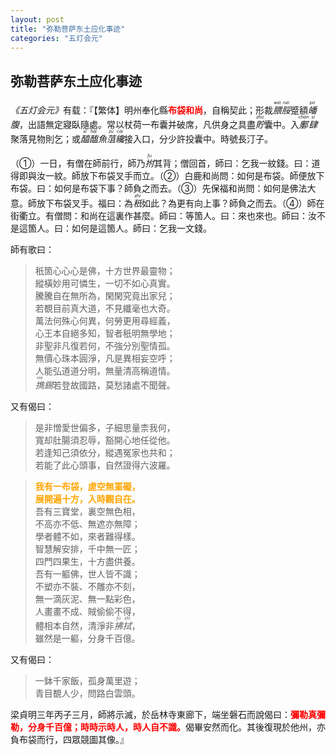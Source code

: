 ```yaml
---
layout: post
title: "弥勒菩萨东土应化事迹"
categories: "五灯会元"
---
```


## 弥勒菩萨东土应化事迹

<cite>《五灯会元》</cite>有载：『【繁体】明州奉化縣<strong style="color: red;">布袋和尚</strong>，自稱契此；形裁<dfn title="腲脮：形容肥貌。"><ruby>腲<rp>（</rp><rt>wěi</rt><rp>）</rp></ruby><ruby>脮<rp>（</rp><rt>něi</rt><rp>）</rp></ruby></dfn>蹙額<dfn title="皤腹：指大腹。"><ruby>皤<rp>（</rp><rt>pó</rt><rp>）</rp></ruby>腹</dfn>，出語無定寢臥隨處。常以杖荷一布囊并破席，凡供身之具盡<dfn title="貯：指积藏、蓄积。"><ruby>貯<rp>（</rp><rt>zhù</rt><rp>）</rp></ruby></dfn>囊中。入<dfn title="鄽（同“缠”）肆：泛指街市店铺。"><ruby>鄽<rp>（</rp><rt>chán</rt><rp>）</rp></ruby><ruby>肆<rp>（</rp><rt>sì</rt><rp>）</rp></ruby></dfn>聚落見物則乞；或<dfn title="醯醢：指用鱼肉等制成的酱。"><ruby>醯<rp>（</rp><rt>xī</rt><rp>）</rp></ruby><ruby>醢<rp>（</rp><rt>hǎi</rt><rp>）</rp></ruby></dfn><dfn title="魚菹：指鱼酱。">魚<ruby>菹<rp>（</rp><rt>zū</rt><rp>）</rp></ruby></dfn><dfn title="纔（才）：指方、始。"><ruby>纔<rp>（</rp><rt>cái</rt><rp>）</rp></ruby></dfn>接入口，分少許投囊中。時號長汀子。

（①）一日，有僧在師前行，師乃<dfn title="拊：同“抚”，指拍。"><ruby>拊<rp>（</rp><rt>fǔ</rt><rp>）</rp></ruby></dfn>其背；僧回首，師曰：乞我一紋錢。曰：道得即與汝一紋。師放下布袋叉手而立。（②）白鹿和尚問：如何是布袋。師便放下布袋。曰：如何是布袋下事？師負之而去。（③）先保福和尚問：如何是佛法大意。師放下布袋叉手。福曰：為<dfn title="秖（只）：恰、仅仅。"><ruby>秖<rp>（</rp><rt>zhǐ</rt><rp>）</rp></ruby></dfn>如此？為更有向上事？師負之而去。（④）師在街衢立。有僧問：和尚在這裏作甚麼。師曰：等箇人。曰：來也來也。師曰：汝不是這箇人。曰：如何是這箇人。師曰：乞我一文錢。

師有歌曰：
<blockquote>秖箇心心心是佛，十方世界最靈物；<br>
縱橫妙用可憐生，一切不如心真實。<br>
騰騰自在無所為，閑閑究竟出家兒；<br>
若覩目前真大道，不見纖毫也大奇。<br>
萬法何殊心何異，何勞更用尋經義，<br>
心王本自絕多知，智者秖明無學地；<br>
非聖非凡復若何，不強分別聖情孤。<br>
無價心珠本圓淨，凡是異相妄空呼；<br>
人能弘道道分明，無量清高稱道情。<br>
<dfn title="擕（携）：指带。"><ruby>擕<rp>（</rp><rt>xié</rt><rp>）</rp></ruby></dfn><dfn title="錫：指锡杖。">錫</dfn>若登故國路，莫愁諸處不聞聲。</blockquote>

又有偈曰：
<blockquote>是非憎愛世偏多，子細思量柰我何，<br>
寬却肚腸須忍辱，豁開心地任從他。<br>
若逢知己須依分，縱遇冤家也共和；<br>
若能了此心頭事，自然證得六波羅。</blockquote>

<blockquote><strong style="color: orange;">我有一布袋，虗空無罣礙，<br>
展開遍十方，入時觀自在。</strong><br>
吾有三寶堂，裏空無色相，<br>
不高亦不低、無遮亦無障；<br>
學者體不如，來者難得樣。<br>
智慧解安排，千中無一匠；<br>
四門四果生，十方盡供養。<br>
吾有一軀佛，世人皆不識；<br>
不塑亦不裝、不雕亦不刻，<br>
無一滴灰泥、無一點彩色，<br>
人畫畫不成、賊偷偷不得，<br>
體相本自然，清淨非<dfn title="拂拭：指揩擦。"><ruby>拂<rp>（</rp><rt>fú</rt><rp>）</rp></ruby><ruby>拭<rp>（</rp><rt>shì</rt><rp>）</rp></ruby></dfn>，<br>
雖然是一軀，分身千百億。</blockquote>

又有偈曰：
<blockquote>一鉢千家飯，孤身萬里遊；<br>
青目覩人少，問路白雲頭。</blockquote>

梁貞明三年丙子三月，師將示滅，於岳林寺東廊下，端坐磐石而說偈曰：<strong style="color: red;">彌勒真彌勒，分身千百億；時時示時人，時人自不識。</strong>偈畢安然而化。其後復現於他州，亦負布袋而行，四眾競圖其像。』
